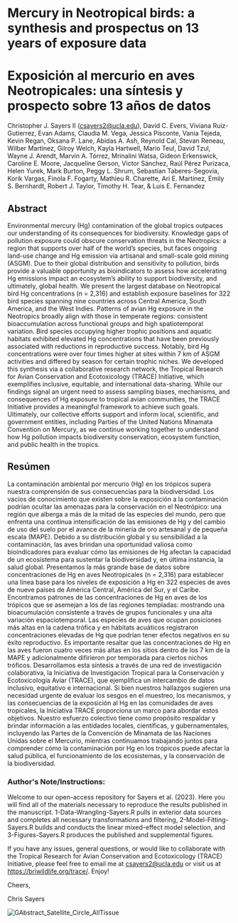 # Mercury in Neotropical birds: a synthesis and prospectus on 13 years of exposure data
# Exposición al mercurio en aves Neotropicales: una síntesis y prospecto sobre 13 años de datos


Christopher J. Sayers II (csayers2@ucla.edu), David C. Evers, Viviana Ruiz-Gutierrez, Evan Adams, Claudia M. Vega, Jessica Pisconte, Vania Tejeda, Kevin Regan, Oksana P. Lane, Abidas A. Ash, Reynold Cal, Stevan Reneau, Wilber Martínez, Gilroy Welch, Kayla Hartwell, Mario Teul, David Tzul, Wayne J. Arendt, Marvin A. Tórrez, Mrinalini Watsa, Gideon Erkenswick, Caroline E. Moore, Jacqueline Gerson, Victor Sánchez, Raúl Pérez Purizaca, Helen Yurek, Mark Burton, Peggy L. Shrum, Sebastian Taberes-Segovia, Korik Vargas, Finola F. Fogarty, Mathieu R. Charette, Ari E. Martínez, Emily S. Bernhardt, Robert J. Taylor, Timothy H. Tear, & Luis E. Fernandez

## Abstract
Environmental mercury (Hg) contamination of the global tropics outpaces our understanding of its consequences for biodiversity. Knowledge gaps of pollution exposure could obscure conservation threats in the Neotropics: a region that supports over half of the world’s species, but faces ongoing land-use change and Hg emission via artisanal and small-scale gold mining (ASGM). Due to their global distribution and sensitivity to pollution, birds provide a valuable opportunity as bioindicators to assess how accelerating Hg emissions impact an ecosystem’s ability to support biodiversity, and ultimately, global health. We present the largest database on Neotropical bird Hg concentrations (n = 2,316) and establish exposure baselines for 322 bird species spanning nine countries across Central America, South America, and the West Indies. Patterns of avian Hg exposure in the Neotropics broadly align with those in temperate regions: consistent bioaccumulation across functional groups and high spatiotemporal variation. Bird species occupying higher trophic positions and aquatic habitats exhibited elevated Hg concentrations that have been previously associated with reductions in reproductive success. Notably, bird Hg concentrations were over four times higher at sites within 7 km of ASGM activities and differed by season for certain trophic niches. We developed this synthesis via a collaborative research network, the Tropical Research for Avian Conservation and Ecotoxicology (TRACE) Initiative, which exemplifies inclusive, equitable, and international data-sharing. While our findings signal an urgent need to assess sampling biases, mechanisms, and consequences of Hg exposure to tropical avian communities, the TRACE Initiative provides a meaningful framework to achieve such goals. Ultimately, our collective efforts support and inform local, scientific, and government entities, including Parties of the United Nations Minamata Convention on Mercury, as we continue working together to understand how Hg pollution impacts biodiversity conservation, ecosystem function, and public health in the tropics.


## Resúmen
La contaminación ambiental por mercurio (Hg) en los trópicos supera nuestra comprensión de sus consecuencias para la biodiversidad. Los vacíos de conocimiento que existen sobre la exposición a la contaminación podrían ocultar las amenazas para la conservación en el Neotrópico: una región que alberga a más de la mitad de las especies del mundo, pero que enfrenta una continua intensificación de las emisiones de Hg y del cambio de uso del suelo por  el avance de la minería de oro artesanal y de pequeña escala (MAPE). Debido a su distribución global y su sensibilidad a la contaminación, las aves brindan una oportunidad valiosa como bioindicadores para evaluar cómo las emisiones de Hg afectan la capacidad de un ecosistema para sustentar la biodiversidad y, en última instancia, la salud global. Presentamos la más grande base de datos sobre concentraciones de Hg en aves Neotropicales (n = 2,316) para establecer una línea base para los niveles de exposición a Hg en 322 especies de aves de nueve países de América Central, América del Sur, y el Caribe. Encontramos patrones de las concentraciones de Hg en aves de los trópicos que se asemejan a los de las regiones templadas: mostrando una bioacumulación consistente a través de grupos funcionales y una alta variación espaciotemporal. Las especies de aves que ocupan posiciones más altas en la cadena trófica y en hábitats acuáticos registraron concentraciones elevadas de Hg que podrían tener efectos negativos en su éxito reproductivo. Es importante resaltar que las concentraciones de Hg en las aves fueron cuatro veces más altas en los sitios dentro de los 7 km de la MAPE y adicionalmente difirieron por temporada para ciertos nichos tróficos. Desarrollamos esta síntesis a través de una red de investigación colaborativa, la Iniciativa de Investigación Tropical para la Conservación y Ecotoxicología Aviar (TRACE), que ejemplifica un intercambio de datos inclusivo, equitativo e internacional. Si bien nuestros hallazgos sugieren una necesidad urgente de evaluar los sesgos en el muestreo, los mecanismos, y las consecuencias de la exposición al Hg en las comunidades de aves tropicales, la Iniciativa TRACE proporciona un marco para abordar estos objetivos. Nuestro esfuerzo colectivo tiene como propósito respaldar y brindar información a las entidades locales, científicas, y gubernamentales, incluyendo las Partes de la Convención de Minamata de las Naciones Unidas sobre el Mercurio, mientras continuamos trabajando juntos para comprender cómo la contaminación por Hg en los trópicos puede afectar la salud pública, el funcionamiento de los ecosistemas, y la conservación de la biodiversidad.

### Author's Note/Instructions:

Welcome to our open-access repository for Sayers et al. (2023). Here you will find all of the materials necessary to reproduce the results published in the manuscript. 1-Data-Wrangling-Sayers.R pulls in exterior data sources and completes all necessary transformations and filtering, 2-Model-Fitting-Sayers.R builds and conducts the linear mixed-effect model selection, and 3-Figures-Sayers.R produces the published and supplemental figures.

If you have any issues, general questions, or would like to collaborate with the Tropical Research for Avian Conservation and Ecotoxicology (TRACE) Initiative, please feel free to email me at csayers2@ucla.edu or visit us at https://briwildlife.org/trace/. Enjoy!

Cheers,

Chris Sayers

![GAbstract_Satellite_Circle_AllTissue](https://github.com/csayers2/Neotropical-Bird-Hg-Synthesis/assets/51534958/a7c35358-4a84-42d1-ae71-c2ba1ba69a4b)
